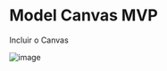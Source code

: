 # Model Canvas MVP

Incluir o Canvas 

![image](https://drive.google.com/file/d/1bhUilraiJbf_y9ebQEVLbcg1MiJSKfPG/view?usp=sharing)
